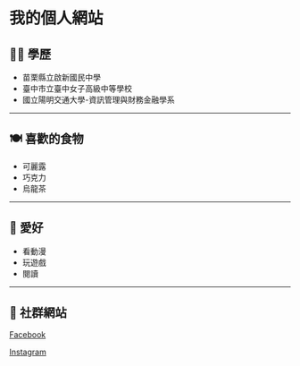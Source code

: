 <style>
    footer, a[href*="github.io"] {
        display: none !important;
    }
</style>

# 我的個人網站

## 👩‍🎓 學歷
- 苗栗縣立啟新國民中學
- 臺中市立臺中女子高級中等學校
- 國立陽明交通大學-資訊管理與財務金融學系

---

## 🍽 喜歡的食物
- 可麗露
- 巧克力
- 烏龍茶

---

## 🎨 愛好
- 看動漫
- 玩遊戲
- 閱讀

---

## 🔗 社群網站
[Facebook](https://www.facebook.com/profile.php?id=100011524573715&locale=zh_TW)

[Instagram](https://www.instagram.com/star_0990/)

